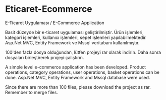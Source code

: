 # Eticaret-Ecommerce
E-Ticaret Uygulaması / E-Commerce Application

Basit düzeyde bir e-ticaret uygulaması geliştirilmiştir. Ürün işlemleri, kategori işlemleri, kullanıcı işlemleri, sepet işlemleri yapılabilmektedir. Asp.Net MVC, Entity Framework ve Mssql veritabanı kullanılmıştır.

100'den fazla dosya olduğundan, lütfen projeyi rar olarak indirin. Daha sonra dosyaları birleştirerek projeyi çalıştırın.

A simple level e-commerce application has been developed. Product operations, category operations, user operations, basket operations can be done. Asp.Net MVC, Entity Framework and Mssql database were used.

Since there are more than 100 files, please download the project as rar. Remember to merge files.
